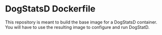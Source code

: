 # DogStatsD Dockerfile

This repository is meant to build the base image for a DogStatsD container. You will have to use the resulting image to configure and run DogStatD.
